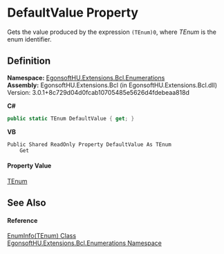 # DefaultValue Property


Gets the value produced by the expression `(TEnum)0`, where *TEnum* is the enum identifier.



## Definition
**Namespace:** <a href="N_EgonsoftHU_Extensions_Bcl_Enumerations.md">EgonsoftHU.Extensions.Bcl.Enumerations</a>  
**Assembly:** EgonsoftHU.Extensions.Bcl (in EgonsoftHU.Extensions.Bcl.dll) Version: 3.0.1+8c729d04d0fcab10705485e5626d4fdebeaa818d

**C#**
``` C#
public static TEnum DefaultValue { get; }
```
**VB**
``` VB
Public Shared ReadOnly Property DefaultValue As TEnum
	Get
```



#### Property Value
<a href="T_EgonsoftHU_Extensions_Bcl_Enumerations_EnumInfo_1.md">TEnum</a>

## See Also


#### Reference
<a href="T_EgonsoftHU_Extensions_Bcl_Enumerations_EnumInfo_1.md">EnumInfo(TEnum) Class</a>  
<a href="N_EgonsoftHU_Extensions_Bcl_Enumerations.md">EgonsoftHU.Extensions.Bcl.Enumerations Namespace</a>  
